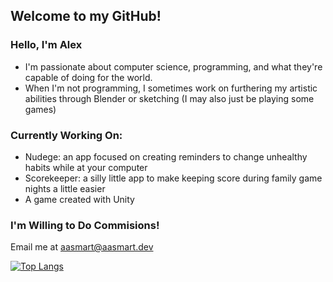 ## Welcome to my GitHub!

### Hello, I'm Alex
 - I'm passionate about computer science, programming, and what they're capable of doing for the world.
 - When I'm not programming, I sometimes work on furthering my artistic abilities through Blender or sketching (I may also just be playing some games)

### Currently Working On:
 - Nudege: an app focused on creating reminders to change unhealthy habits while at your computer
 - Scorekeeper: a silly little app to make keeping score during family game nights a little easier
 - A game created with Unity
 
### I'm Willing to Do Commisions!
Email me at aasmart@aasmart.dev

[![Top Langs](https://github-readme-stats.vercel.app/api/top-langs/?username=aasmart&layout=compact&theme=dark)](https://github.com/anuraghazra/github-readme-stats)
